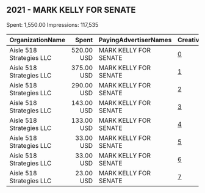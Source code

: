 ## 2021 - MARK KELLY FOR SENATE 
Spent: 1,550.00
Impressions: 117,535

|OrganizationName|Spent|PayingAdvertiserNames|CreativeUrls|Impressions|Genders|AgeBrackets|CountryCodes|BillingAddresses|CandidateBallotInformation|
|:---|---:|:---|:---|---:|:---|:---|:---|:---|:---|
|Aisle 518 Strategies LLC|520.00 USD|MARK KELLY FOR SENATE|[0](https://www.snap.com/political-ads/asset/d0e540ecf96600c03670e4856351f6a31c1c192eb95f0b3c281bfcb7a478daad?mediaType=png)|37,292||18+|united states|"1133 15th St NW,Washington,20005,US"|Mark Kelly|
|Aisle 518 Strategies LLC|375.00 USD|MARK KELLY FOR SENATE|[1](https://www.snap.com/political-ads/asset/be35ebdb1f28afbb7dd4923b5f048ca2239a765fa7d6006fe15b93cd0829cedf?mediaType=png)|23,882||18+|united states|"1133 15th St NW,Washington,20005,US"|Mark Kelly|
|Aisle 518 Strategies LLC|290.00 USD|MARK KELLY FOR SENATE|[2](https://www.snap.com/political-ads/asset/d01400541c5549bec18628ff8d4e23221f24b978bf1f5ceb0d4235ad6c5124f1?mediaType=mp4)|23,599||18+|united states|"1133 15th St NW,Washington,20005,US"|Mark Kelly for Senate|
|Aisle 518 Strategies LLC|143.00 USD|MARK KELLY FOR SENATE|[3](https://www.snap.com/political-ads/asset/6e3b0362a513cb922d94632732f5dc2d1966dc64e2ffa077ef80efc00b5a1462?mediaType=png)|13,651||18+|united states|"1133 15th St NW,Washington,20005,US"|Mark Kelly for Senate|
|Aisle 518 Strategies LLC|133.00 USD|MARK KELLY FOR SENATE|[4](https://www.snap.com/political-ads/asset/539884f6bdb47666865924bdf81a1c39f40a43f2e077d266d96645ab1fe054d9?mediaType=png)|10,966||18+|united states|"1133 15th St NW,Washington,20005,US"|Mark Kelly for Senate|
|Aisle 518 Strategies LLC|33.00 USD|MARK KELLY FOR SENATE|[5](https://www.snap.com/political-ads/asset/539884f6bdb47666865924bdf81a1c39f40a43f2e077d266d96645ab1fe054d9?mediaType=png)|3,189||18+|united states|"1133 15th St NW,Washington,20005,US"|Mark Kelly for Senate|
|Aisle 518 Strategies LLC|33.00 USD|MARK KELLY FOR SENATE|[6](https://www.snap.com/political-ads/asset/d01400541c5549bec18628ff8d4e23221f24b978bf1f5ceb0d4235ad6c5124f1?mediaType=mp4)|2,992||18+|united states|"1133 15th St NW,Washington,20005,US"|Mark Kelly for Senate|
|Aisle 518 Strategies LLC|23.00 USD|MARK KELLY FOR SENATE|[7](https://www.snap.com/political-ads/asset/6e3b0362a513cb922d94632732f5dc2d1966dc64e2ffa077ef80efc00b5a1462?mediaType=png)|1,964||18+|united states|"1133 15th St NW,Washington,20005,US"|Mark Kelly for Senate|
